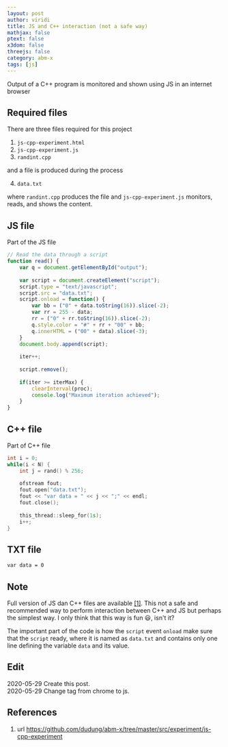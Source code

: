 ```yaml
---
layout: post
author: viridi
title: JS and C++ interaction (not a safe way)
mathjax: false
ptext: false
x3dom: false
threejs: false
category: abm-x
tags: [js]
---
```

Output of a C++ program is monitored and shown using JS in an internet browser

## Required files
There are three files required for this project
1. `js-cpp-experiment.html`
2. `js-cpp-experiment.js`
3. `randint.cpp`

and a file is produced during the process

4. `data.txt`

where `randint.cpp` produces the file and `js-cpp-experiment.js` monitors, reads, and shows the content.


## JS file
Part of the JS file
```javascript
// Read the data through a script
function read() {
	var q = document.getElementById("output");
	
	var script = document.createElement("script");
	script.type = "text/javascript";
	script.src = "data.txt";
	script.onload = function() {
		var bb = ("0" + data.toString(16)).slice(-2);
		var rr = 255 - data;
		rr = ("0" + rr.toString(16)).slice(-2);
		q.style.color = "#" + rr + "00" + bb; 
		q.innerHTML = ("00" + data).slice(-3);
	}
	document.body.append(script);
	
	iter++;
	
	script.remove();
	
	if(iter >= iterMax) {
		clearInterval(proc);
		console.log("Maximum iteration achieved");
	}
}
```

## C++ file
Part of C++ file
```c++
int i = 0;
while(i < N) {
	int j = rand() % 256;
	
	ofstream fout;
	fout.open("data.txt");
	fout << "var data = " << j << ";" << endl;
	fout.close();
			
	this_thread::sleep_for(1s);
	i++;
}
```

## TXT file
```txt
var data = 0
```

## Note
Full version of JS dan C++ files are available [[1]](#ref1). This not a safe and recommended way to perform interaction between C++ and JS but perhaps the simplest way. I only think that this way is fun :smiley:, isn't it?

The important part of the code is how the `script` event `onload` make sure that the `script` ready, where it is named as `data.txt` and contains only one line defining the variable `data` and its value.

## Edit
2020-05-29 Create this post. <br />
2020-05-29 Change tag from chrome to js. <br />

## References
1. <a name="ref1"></a> url <https://github.com/dudung/abm-x/tree/master/src/experiment/js-cpp-experiment>

